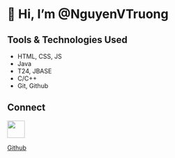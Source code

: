 # 👋 Hi, I’m @NguyenVTruong
## Tools & Technologies Used
- HTML, CSS, JS
- Java
- T24, JBASE
- C/C++
- Git, Github
## Connect


<a href= "https://google.com"><img src="https://iconsplace.com/wp-content/uploads/_icons/ffffff/256/png/github-icon-18-256.png" width= "40;" float= "left"></img><p> Github</p></a>
